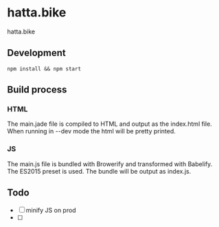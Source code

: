 # hatta.bike
hatta.bike

## Development

`npm install && npm start`

## Build process

### HTML
The main.jade file is compiled to HTML and output as the index.html file. When running in --dev mode the html will be pretty printed. 

### JS

The main.js file is bundled with Browerify and transformed with Babelify. The ES2015 preset is used. The bundle will be output as index.js.

## Todo

* [ ] minify JS on prod
* [ ] 